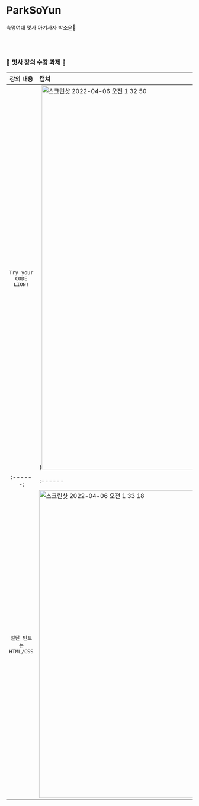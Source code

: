 # ParkSoYun
숙명여대 멋사 아기사자 박소윤🦁

<br><br>
### 🦁 멋사 강의 수강 과제 🦁

| 강의 내용 | 캡쳐 | 
|:------:|:------|
|`Try your CODE LION!`|(<img width="1035" alt="스크린샷 2022-04-06 오전 1 32 50" src="https://user-images.githubusercontent.com/102134838/161802976-834048ec-c50b-4146-b0df-210c3648f93a.png">| 
|:------:|:------|
|`일단 만드는 HTML/CSS`|<img width="829" alt="스크린샷 2022-04-06 오전 1 33 18" src="https://user-images.githubusercontent.com/102134838/161803383-98db3657-81fb-4f8b-a0bf-9cb1686b19e5.png">|
